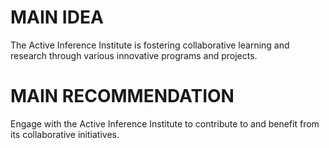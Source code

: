 # MAIN IDEA
The Active Inference Institute is fostering collaborative learning and research through various innovative programs and projects.

# MAIN RECOMMENDATION
Engage with the Active Inference Institute to contribute to and benefit from its collaborative initiatives.
